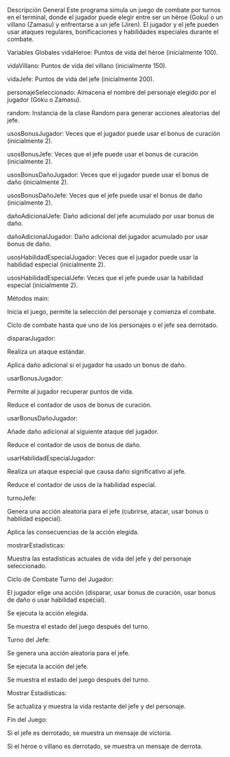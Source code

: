 Descripción General
Este programa simula un juego de combate por turnos en el terminal, donde el jugador puede elegir entre ser un héroe (Goku) o un villano (Zamasu) y enfrentarse a un jefe (Jiren). El jugador y el jefe pueden usar ataques regulares, bonificaciones y habilidades especiales durante el combate.

Variables Globales
vidaHeroe: Puntos de vida del héroe (inicialmente 100).

vidaVillano: Puntos de vida del villano (inicialmente 150).

vidaJefe: Puntos de vida del jefe (inicialmente 200).

personajeSeleccionado: Almacena el nombre del personaje elegido por el jugador (Goku o Zamasu).

random: Instancia de la clase Random para generar acciones aleatorias del jefe.

usosBonusJugador: Veces que el jugador puede usar el bonus de curación (inicialmente 2).

usosBonusJefe: Veces que el jefe puede usar el bonus de curación (inicialmente 2).

usosBonusDañoJugador: Veces que el jugador puede usar el bonus de daño (inicialmente 2).

usosBonusDañoJefe: Veces que el jefe puede usar el bonus de daño (inicialmente 2).

dañoAdicionalJefe: Daño adicional del jefe acumulado por usar bonus de daño.

dañoAdicionalJugador: Daño adicional del jugador acumulado por usar bonus de daño.

usosHabilidadEspecialJugador: Veces que el jugador puede usar la habilidad especial (inicialmente 2).

usosHabilidadEspecialJefe: Veces que el jefe puede usar la habilidad especial (inicialmente 2).

Métodos
main:

Inicia el juego, permite la selección del personaje y comienza el combate.

Ciclo de combate hasta que uno de los personajes o el jefe sea derrotado.

dispararJugador:

Realiza un ataque estándar.

Aplica daño adicional si el jugador ha usado un bonus de daño.

usarBonusJugador:

Permite al jugador recuperar puntos de vida.

Reduce el contador de usos de bonus de curación.

usarBonusDañoJugador:

Añade daño adicional al siguiente ataque del jugador.

Reduce el contador de usos de bonus de daño.

usarHabilidadEspecialJugador:

Realiza un ataque especial que causa daño significativo al jefe.

Reduce el contador de usos de la habilidad especial.

turnoJefe:

Genera una acción aleatoria para el jefe (cubrirse, atacar, usar bonus o habilidad especial).

Aplica las consecuencias de la acción elegida.

mostrarEstadisticas:

Muestra las estadísticas actuales de vida del jefe y del personaje seleccionado.

Ciclo de Combate
Turno del Jugador:

El jugador elige una acción (disparar, usar bonus de curación, usar bonus de daño o usar habilidad especial).

Se ejecuta la acción elegida.

Se muestra el estado del juego después del turno.

Turno del Jefe:

Se genera una acción aleatoria para el jefe.

Se ejecuta la acción del jefe.

Se muestra el estado del juego después del turno.

Mostrar Estadísticas:

Se actualiza y muestra la vida restante del jefe y del personaje.

Fin del Juego:

Si el jefe es derrotado, se muestra un mensaje de victoria.

Si el héroe o villano es derrotado, se muestra un mensaje de derrota.